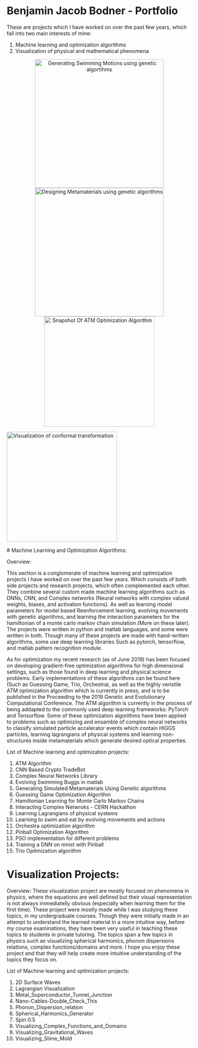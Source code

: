 # Benjamin Jacob Bodner - Portfolio

These are projects which I have worked on over the past few years, which fall into two main interests of mine:
1. Machine learning and optimization algorithms
2. Visualization of physical and mathematical phenomena


<p align="center">
    <img src=https://github.com/BjBodner/Portfolio/blob/master/Machine_Learning_and_Optimization_Projects/Images/Swimming%20AI%20GIF2.gif width="350" title="Generating Swimming Motions using genetic algortihms">
  <img src=https://github.com/BjBodner/Portfolio/blob/master/Machine_Learning_and_Optimization_Projects/Images/Focusing_Incoming_Light2.jpg width="350" title="Designing Metamaterials using genetic algorithms">
   <img src=https://github.com/BjBodner/Portfolio/blob/master/Machine_Learning_and_Optimization_Projects/Images/ATM_Optimization_Snapshot.JPG width="300" title="Snapshot Of ATM Optimization Algorithm">
</p>

   <img src=https://github.com/BjBodner/Portfolio/blob/master/Visualization_Projects/Images/Conformal-Transormation_of_1_z_to_the_Power_Alpha.JPG
width="300" title="Visualization of conformal transformation">
</p>
# Machine Learning and Optimization Algorithms:

Overview:

This section is a conglomerate of machine learning and optimization projects I have worked on over the past few years. 
Which consists of both side projects and research projects, which often complemented each other. 
They combine several custom made machine learning algorithms such as  DNNs, CNN, and Complex networks (Neural networks
with complex valued weights, biases, and activation functions). As well as learning model parameters
for model based Reenforcement learning, evolving movements with genetic algorithms, and learning
the interaction parameters for the hamiltonian of a monte carlo markov chain simulation.(More on these later). 
The projects were written in python and matlab languages, and some were written in both.
Though many of these projects are made with hand-written algorithms, some use deep learning libraries
Such as pytorch, tensorflow, and matlab pattern recognition module.

As for optimization my recent research (as of June 2019) has been focused on developing gradient-free optimization
algorithms for high dimensional settings, such as those found in deep learning and physical science problems.
Early implementations of these algorithms can be found here (Such as Guessing Game, Trio, Orchestra), 
as well as the highly veristile ATM optimization algorithm which is currently in press, and is to be published in 
the Proceeding to the 2019 Genetic and Evolutionary Computational Conference. The ATM algorithm is currently
in the process of being addapted to the commonly used deep learning frameworks: PyTorch and Tensorflow.
Some of these optimization algorithms have been applied to problems such as optimizing and ensamble
of complex neural networks to classify simulated particle accelerator events which contain HIGGS particles, 
learning lagrangians of physical systems and 
learning non-structures inside metamaterials which generate desired optical properties.


List of Machine learning and optimization projects:
1. ATM Algorithm
2. CNN Based Crypto TradeBot
3. Complex Neural Networks Library
4. Evolving Swimming Buggs in matlab
5. Generating Simulated Metamaterials Using Genetic algorithms
6. Guessing Game Optimization Algorithm
7. Hamiltonian Learning for Monte Carlo Markov Chains
8. Interacting Complex Netwroks - CERN Hackathon
9. Learning Lagrangians of physical systems
10. Learning to swim and eat by evolving movements and actions
11. Orchestra optimization algorithm
12. Pinball Optimization Algorithm
13. PSO implementation for different problems
14. Training a DNN on mnist with Pinball
15. Trio Optimization algorithm



# Visualization Projects:

Overview:
These visualization project are mostly focused on phenomena in physics, where the equations are well defined but their visual representation is not always immediatelly obvious (especially when learning them for the first time). These project were mostly made while I was studying these topics, in my undergraduate courses. Though they were initially made in an attempt to understand the learned material in a more intuitive way, before my course examinations, they have been very useful in teaching these topics to students in private tutoring. The topics span a few topics in physics such as visualizing spherical harmonics, phonon dispersions relations, complex functions/domains and more. I hope you enjoy these project and that they will help create more intuitive understanding of the topics they focus on.


List of Machine learning and optimization projects:
1. 2D Surface Waves
2. Lagrangian Visualization
3. Metal_Superconductor_Tunnel_Junction
4. Nano-Cables-Double_Check_This
5. Phonon_Dispersion_relation
6. Spherical_Harmonics_Generator
7. Spin 0.5
8. Visualizing_Complex_Functions_and_Domains
9. Visualizing_Gravitational_Waves
10. Visualizing_Slime_Mold
